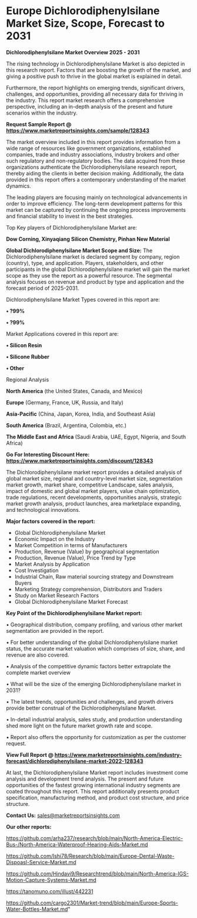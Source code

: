 # Europe Dichlorodiphenylsilane Market Size, Scope, Forecast to 2031

<Strong> Dichlorodiphenylsilane Market Overview 2025 - 2031</strong>

The rising technology in Dichlorodiphenylsilane Market is also depicted in this research report. Factors that are boosting the growth of the market, and giving a positive push to thrive in the global market is explained in detail.

Furthermore, the report highlights on emerging trends, significant drivers, challenges, and opportunities, providing all necessary data for thriving in the industry. This report market research offers a comprehensive perspective, including an in-depth analysis of the present and future scenarios within the industry.

<strong>Request Sample Report @ <a href=https://www.marketreportsinsights.com/sample/128343>https://www.marketreportsinsights.com/sample/128343</a></strong>

The market overview included in this report provides information from a wide range of resources like government organizations, established companies, trade and industry associations, industry brokers and other such regulatory and non-regulatory bodies. The data acquired from these organizations authenticate the Dichlorodiphenylsilane research report, thereby aiding the clients in better decision making. Additionally, the data provided in this report offers a contemporary understanding of the market dynamics.

The leading players are focusing mainly on technological advancements in order to improve efficiency. The long-term development patterns for this market can be captured by continuing the ongoing process improvements and financial stability to invest in the best strategies.

Top Key players of Dichlorodiphenylsilane Market are:

<strong>Dow Corning, Xinyaqiang Silicon Chemistry, Pinhan New Material</strong>

<strong><b>Global Dichlorodiphenylsilane Market Scope and Size:</b></strong>
The Dichlorodiphenylsilane market is declared segment by company, region (country), type, and application. Players, stakeholders, and other participants in the global Dichlorodiphenylsilane market will gain the market scope as they use the report as a powerful resource. The segmental analysis focuses on revenue and product by type and application and the forecast period of 2025-2031.

Dichlorodiphenylsilane Market Types covered in this report are:

<strong>• ?99%

• ?99%</strong>

Market Applications covered in this report are:

<strong>• Silicon Resin

• Silicone Rubber

• Other</strong> 

Regional Analysis

<strong>North America</strong> (the United States, Canada, and Mexico)

<strong>Europe</strong> (Germany, France, UK, Russia, and Italy)

<strong>Asia-Pacific</strong> (China, Japan, Korea, India, and Southeast Asia)

<strong>South America</strong> (Brazil, Argentina, Colombia, etc.)

<strong>The Middle East and Africa</strong> (Saudi Arabia, UAE, Egypt, Nigeria, and South Africa)

<strong>Go For Interesting Discount Here: <a href=https://www.marketreportsinsights.com/discount/128343>https://www.marketreportsinsights.com/discount/128343</a></strong>

The Dichlorodiphenylsilane market report provides a detailed analysis of global market size, regional and country-level market size, segmentation market growth, market share, competitive Landscape, sales analysis, impact of domestic and global market players, value chain optimization, trade regulations, recent developments, opportunities analysis, strategic market growth analysis, product launches, area marketplace expanding, and technological innovations.

<strong><b>Major factors covered in the report:</b></strong>
<ul>
  <li>Global Dichlorodiphenylsilane Market </li>
  <li>Economic Impact on the Industry</li>
  <li>Market Competition in terms of Manufacturers</li>
  <li>Production, Revenue (Value) by geographical segmentation</li>
  <li>Production, Revenue (Value), Price Trend by Type</li>
  <li>Market Analysis by Application</li>
  <li>Cost Investigation</li>
  <li>Industrial Chain, Raw material sourcing strategy and Downstream Buyers</li>
  <li>Marketing Strategy comprehension, Distributors and Traders</li>
  <li>Study on Market Research Factors</li>
  <li>Global Dichlorodiphenylsilane Market Forecast</li>
</ul>

<strong><b>Key Point of the Dichlorodiphenylsilane Market report:</b></strong>

• Geographical distribution, company profiling, and various other market segmentation are provided in the report.

• For better understanding of the global Dichlorodiphenylsilane market status, the accurate market valuation which comprises of size, share, and revenue are also covered.

• Analysis of the competitive dynamic factors better extrapolate the complete market overview

• What will be the size of the emerging Dichlorodiphenylsilane market in 2031?

• The latest trends, opportunities and challenges, and growth drivers provide better construal of the Dichlorodiphenylsilane Market.

• In-detail industrial analysis, sales study, and production understanding shed more light on the future market growth rate and scope.

• Report also offers the opportunity for customization as per the customer request.

<strong><b>View Full Report @ <a href=https://www.marketreportsinsights.com/industry-forecast/dichlorodiphenylsilane-market-2022-128343>https://www.marketreportsinsights.com/industry-forecast/dichlorodiphenylsilane-market-2022-128343</a></b></strong>


At last, the Dichlorodiphenylsilane Market report includes investment come analysis and development trend analysis. The present and future opportunities of the fastest growing international industry segments are coated throughout this report. This report additionally presents product specification, manufacturing method, and product cost structure, and price structure.

<strong>Contact Us:</strong>
sales@marketreportsinsights.com

<strong>Our other reports:</strong>

<a href=https://github.com/arha237/research/blob/main/North-America-Electric-Bus-/North-America-Waterproof-Hearing-Aids-Market.md>https://github.com/arha237/research/blob/main/North-America-Electric-Bus-/North-America-Waterproof-Hearing-Aids-Market.md</a>

<a href=https://github.com/Ishi78/Research/blob/main/Europe-Dental-Waste-Dispoasl-Service-Market.md>https://github.com/Ishi78/Research/blob/main/Europe-Dental-Waste-Dispoasl-Service-Market.md</a>

<a href=https://github.com/Hindavi9/Researchtrend/blob/main/North-America-IGS-Motion-Capture-Systems-Market.md>https://github.com/Hindavi9/Researchtrend/blob/main/North-America-IGS-Motion-Capture-Systems-Market.md</a>

<a href=https://tanomuno.com/illust/442231>https://tanomuno.com/illust/442231</a>

<a href=https://github.com/cargo2301/Market-trend/blob/main/Europe-Sports-Water-Bottles-Market.md>https://github.com/cargo2301/Market-trend/blob/main/Europe-Sports-Water-Bottles-Market.md</a>"
